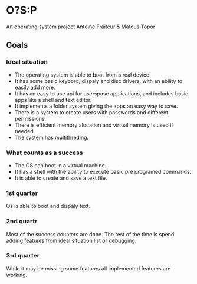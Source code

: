 # O?S:P
An operating system project
Antoine Fraiteur & Matouš Topor

## Goals

### Ideal situation

* The operating system is able to boot from a real device.
* It has some basic keybord, dispaly and disc drivers, with an ability to easily add more.
* It has an easy to use api for userspase applications, and includes basic apps like a shell and text editor.
* It implements a folder system giving the apps an easy way to save.
* There is a system to create users with passwords and different permissions.
* There is efficient memory alocation and virtual memory is used if needed.
* The system has multithreding.

### What counts as a success

* The OS can boot in a virtual machine.
* It has a shell with the ability to execute basic pre programed commands.
* It is able to create and save a text file.

### 1st quarter

Os is able to boot and dispaly text.

### 2nd quartr

Most of the success counters are done. The rest of the time is spend adding features from ideal situation list or debugging.

### 3rd quarter

While it may be missing some features all implemented features are working.
